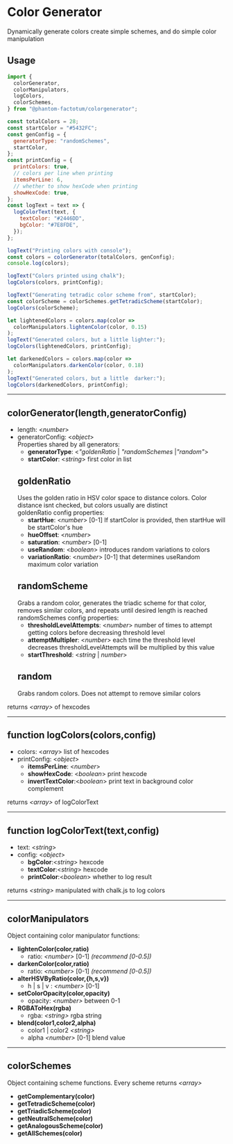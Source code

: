 # Color Generator

Dynamically generate colors create simple schemes, and do simple color manipulation

## Usage

```js
import {
  colorGenerator,
  colorManipulators,
  logColors,
  colorSchemes,
} from "@phantom-factotum/colorgenerator";

const totalColors = 28;
const startColor = "#5432FC";
const genConfig = {
  generatorType: "randomSchemes",
  startColor,
};
const printConfig = {
  printColors: true,
  // colors per line when printing
  itemsPerLine: 6,
  // whether to show hexCode when printing
  showHexCode: true,
};
const logText = text => {
  logColorText(text, {
    textColor: "#2446DD",
    bgColor: "#7E8FDE",
  });
};

logText("Printing colors with console");
const colors = colorGenerator(totalColors, genConfig);
console.log(colors);

logText("Colors printed using chalk");
logColors(colors, printConfig);

logText("Generating tetradic color scheme from", startColor);
const colorScheme = colorSchemes.getTetradicScheme(startColor);
logColors(colorScheme);

let lightenedColors = colors.map(color =>
  colorManipulators.lightenColor(color, 0.15)
);
logText("Generated colors, but a little lighter:");
logColors(lightenedColors, printConfig);

let darkenedColors = colors.map(color =>
  colorManipulators.darkenColor(color, 0.18)
);
logText("Generated colors, but a little  darker:");
logColors(darkenedColors, printConfig);
```

---

## colorGenerator(length,generatorConfig)

- length: <_number_>
- generatorConfig: <_object_><br/>Properties shared by all generators:
  - **generatorType**: <_"goldenRatio_ | _"randomSchemes_ |_"random"_>
  - **startColor**: <_string_> first color in list
  ## goldenRatio
  Uses the golden ratio in HSV color space to distance colors. Color distance isnt checked, but colors usually are distinct<br/>goldenRatio config properties:
  - **startHue**: <_number_> [0-1] If startColor is provided, then startHue will be startColor's hue
  - **hueOffset**: <_number_>
  - **saturation**: <_number_> [0-1]
  - **useRandom**: <_boolean_> introduces random variations to colors
  - **variationRatio**: <_number_> [0-1] that determines useRandom maximum color variation
  ## randomScheme
  Grabs a random color, generates the triadic scheme for that color, removes similar colors, and repeats until desired length is reached<br/>randomSchemes config properties:
  - **thresholdLevelAttempts**: <_number_> number of times to attempt getting colors before decreasing threshold level
  - **attemptMultipler**: <_number_> each time the threshold level decreases thresholdLevelAttempts will be multiplied by this value
  - **startThreshold**: <_string_ | _number_>
  ## random
  Grabs random colors. Does not attempt to remove similar colors

returns _\<array\>_ of hexcodes

---

## function logColors(colors,config)

- colors: <_array_> list of hexcodes
- printConfig: <_object_>
  - **itemsPerLine**: <_number_>
  - **showHexCode**: <_boolean_> print hexcode
  - **invertTextColor**:<_boolean_> print text in background color complement

returns _\<array\>_ of logColorText

---

## function logColorText(text,config)

- text: <_string_>
- config: <_object_>
  - **bgColor**:<_string_> hexcode
  - **textColor**:<_string_> hexcode
  - **printColor**:<_boolean_> whether to log result

returns _\<string\>_ manipulated with chalk.js to log colors

---

## colorManipulators

Object containing color manipulator functions:

- **lightenColor(color,ratio)**
  - ratio: _\<number\>_ [0-1] _(recommend [0-0.5])_
- **darkenColor(color,ratio)**
  - ratio: _\<number\>_ [0-1] _(recommend [0-0.5])_
- **alterHSVByRatio(color,{h,s,v})**
  - h | s | v : _\<number\>_ [0-1]
- **setColorOpacity(color,opacity)**
  - opacity: _\<number\>_ between 0-1
- **RGBAToHex(rgba)**
  - rgba: _\<string\>_ rgba string
- **blend(color1,color2,alpha)**
  - color1 | color2 _\<string\>_
  - alpha _\<number\>_ [0-1] blend value

---

## colorSchemes

Object containing scheme functions. Every scheme returns _\<array\>_

- **getComplementary(color)**
- **getTetradicScheme(color)**
- **getTriadicScheme(color)**
- **getNeutralScheme(color)**
- **getAnalogousScheme(color)**
- **getAllSchemes(color)**
